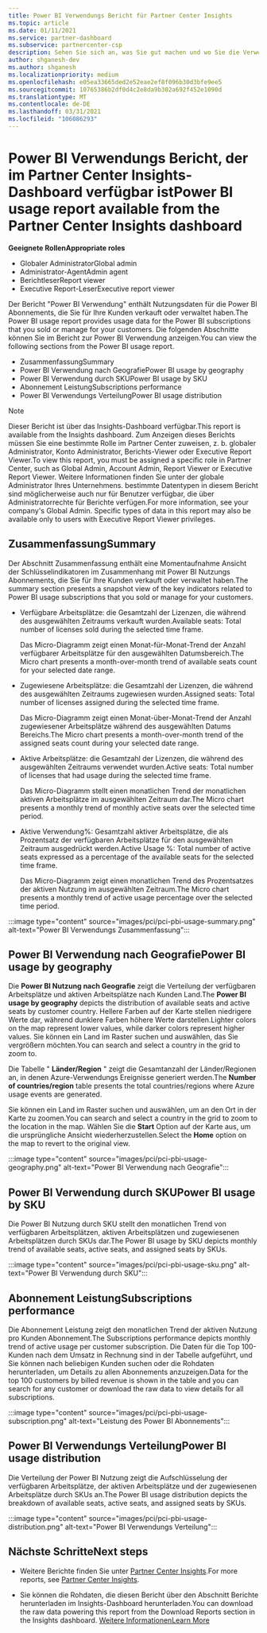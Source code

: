```yaml
---
title: Power BI Verwendungs Bericht für Partner Center Insights
ms.topic: article
ms.date: 01/11/2021
ms.service: partner-dashboard
ms.subservice: partnercenter-csp
description: Sehen Sie sich an, was Sie gut machen und wo Sie die Verwendung von Power BI Abonnements verbessern können, die Sie für Ihre Kunden verkaufen oder verwalten.
author: shganesh-dev
ms.author: shganesh
ms.localizationpriority: medium
ms.openlocfilehash: e05ea33665ded2e52eae2ef8f096b30d3bfe9ee5
ms.sourcegitcommit: 10765386b2df0d4c2e8da9b302a692f452e1090d
ms.translationtype: MT
ms.contentlocale: de-DE
ms.lasthandoff: 03/31/2021
ms.locfileid: "106086293"
---
```

# <a name="power-bi-usage-report-available-from-the-partner-center-insights-dashboard"></a><span data-ttu-id="13734-103">Power BI Verwendungs Bericht, der im Partner Center Insights-Dashboard verfügbar ist</span><span class="sxs-lookup"><span data-stu-id="13734-103">Power BI usage report available from the Partner Center Insights dashboard</span></span>

<span data-ttu-id="13734-104">**Geeignete Rollen**</span><span class="sxs-lookup"><span data-stu-id="13734-104">**Appropriate roles**</span></span>

- <span data-ttu-id="13734-105">Globaler Administrator</span><span class="sxs-lookup"><span data-stu-id="13734-105">Global admin</span></span>
- <span data-ttu-id="13734-106">Administrator-Agent</span><span class="sxs-lookup"><span data-stu-id="13734-106">Admin agent</span></span>
- <span data-ttu-id="13734-107">Berichtleser</span><span class="sxs-lookup"><span data-stu-id="13734-107">Report viewer</span></span>
- <span data-ttu-id="13734-108">Executive Report-Leser</span><span class="sxs-lookup"><span data-stu-id="13734-108">Executive report viewer</span></span>

<span data-ttu-id="13734-109">Der Bericht "Power BI Verwendung" enthält Nutzungsdaten für die Power BI Abonnements, die Sie für Ihre Kunden verkauft oder verwaltet haben.</span><span class="sxs-lookup"><span data-stu-id="13734-109">The Power BI usage report provides usage data for the Power BI subscriptions that you sold or manage for your customers.</span></span> <span data-ttu-id="13734-110">Die folgenden Abschnitte können Sie im Bericht zur Power BI Verwendung anzeigen.</span><span class="sxs-lookup"><span data-stu-id="13734-110">You can view the following sections from the Power BI usage report.</span></span>

- <span data-ttu-id="13734-111">Zusammenfassung</span><span class="sxs-lookup"><span data-stu-id="13734-111">Summary</span></span>
- <span data-ttu-id="13734-112">Power BI Verwendung nach Geografie</span><span class="sxs-lookup"><span data-stu-id="13734-112">Power BI usage by geography</span></span>
- <span data-ttu-id="13734-113">Power BI Verwendung durch SKU</span><span class="sxs-lookup"><span data-stu-id="13734-113">Power BI usage by SKU</span></span>
- <span data-ttu-id="13734-114">Abonnement Leistung</span><span class="sxs-lookup"><span data-stu-id="13734-114">Subscriptions performance</span></span>
- <span data-ttu-id="13734-115">Power BI Verwendungs Verteilung</span><span class="sxs-lookup"><span data-stu-id="13734-115">Power BI usage distribution</span></span>

 > [!NOTE]
 > <span data-ttu-id="13734-116">Dieser Bericht ist über das Insights-Dashboard verfügbar.</span><span class="sxs-lookup"><span data-stu-id="13734-116">This report is available from the Insights dashboard.</span></span> <span data-ttu-id="13734-117">Zum Anzeigen dieses Berichts müssen Sie eine bestimmte Rolle im Partner Center zuweisen, z. b. globaler Administrator, Konto Administrator, Berichts-Viewer oder Executive Report Viewer.</span><span class="sxs-lookup"><span data-stu-id="13734-117">To view this report, you must be assigned a specific role in Partner Center, such as Global Admin, Account Admin, Report Viewer or Executive Report Viewer.</span></span> <span data-ttu-id="13734-118">Weitere Informationen finden Sie unter der globale Administrator Ihres Unternehmens. bestimmte Datentypen in diesem Bericht sind möglicherweise auch nur für Benutzer verfügbar, die über Administratorrechte für Berichte verfügen.</span><span class="sxs-lookup"><span data-stu-id="13734-118">For more information, see your company's Global Admin. Specific types of data in this report may also be available only to users with Executive Report Viewer privileges.</span></span>

## <a name="summary"></a><span data-ttu-id="13734-119">Zusammenfassung</span><span class="sxs-lookup"><span data-stu-id="13734-119">Summary</span></span>

<span data-ttu-id="13734-120">Der Abschnitt Zusammenfassung enthält eine Momentaufnahme Ansicht der Schlüsselindikatoren im Zusammenhang mit Power BI Nutzungs Abonnements, die Sie für Ihre Kunden verkauft oder verwaltet haben.</span><span class="sxs-lookup"><span data-stu-id="13734-120">The summary section presents a snapshot view of the key indicators related to Power BI usage subscriptions that you sold or manage for your customers.</span></span> 

- <span data-ttu-id="13734-121">Verfügbare Arbeitsplätze: die Gesamtzahl der Lizenzen, die während des ausgewählten Zeitraums verkauft wurden.</span><span class="sxs-lookup"><span data-stu-id="13734-121">Available seats: Total number of licenses sold during the selected time frame.</span></span>

   <span data-ttu-id="13734-122">Das Micro-Diagramm zeigt einen Monat-für-Monat-Trend der Anzahl verfügbarer Arbeitsplätze für den ausgewählten Datumsbereich.</span><span class="sxs-lookup"><span data-stu-id="13734-122">The Micro chart presents a month-over-month trend of available seats count for your selected date range.</span></span>

- <span data-ttu-id="13734-123">Zugewiesene Arbeitsplätze: die Gesamtzahl der Lizenzen, die während des ausgewählten Zeitraums zugewiesen wurden.</span><span class="sxs-lookup"><span data-stu-id="13734-123">Assigned seats: Total number of licenses assigned during the selected time frame.</span></span>

   <span data-ttu-id="13734-124">Das Micro-Diagramm zeigt einen Monat-über-Monat-Trend der Anzahl zugewiesener Arbeitsplätze während des ausgewählten Datums Bereichs.</span><span class="sxs-lookup"><span data-stu-id="13734-124">The Micro chart presents a month-over-month trend of the assigned seats count during your selected date range.</span></span>

- <span data-ttu-id="13734-125">Aktive Arbeitsplätze: die Gesamtzahl der Lizenzen, die während des ausgewählten Zeitraums verwendet wurden.</span><span class="sxs-lookup"><span data-stu-id="13734-125">Active seats: Total number of licenses that had usage during the selected time frame.</span></span> 

   <span data-ttu-id="13734-126">Das Micro-Diagramm stellt einen monatlichen Trend der monatlichen aktiven Arbeitsplätze im ausgewählten Zeitraum dar.</span><span class="sxs-lookup"><span data-stu-id="13734-126">The Micro chart presents a monthly trend of monthly active seats over the selected time period.</span></span>

- <span data-ttu-id="13734-127">Aktive Verwendung%: Gesamtzahl aktiver Arbeitsplätze, die als Prozentsatz der verfügbaren Arbeitsplätze für den ausgewählten Zeitraum ausgedrückt werden.</span><span class="sxs-lookup"><span data-stu-id="13734-127">Active Usage %: Total number of active seats expressed as a percentage of the available seats for the selected time frame.</span></span> 

   <span data-ttu-id="13734-128">Das Micro-Diagramm zeigt einen monatlichen Trend des Prozentsatzes der aktiven Nutzung im ausgewählten Zeitraum.</span><span class="sxs-lookup"><span data-stu-id="13734-128">The Micro chart presents a monthly trend of active usage percentage over the selected time period.</span></span>

:::image type="content" source="images/pci/pci-pbi-usage-summary.png" alt-text="Power BI Verwendungs Zusammenfassung":::

## <a name="power-bi-usage-by-geography"></a><span data-ttu-id="13734-130">Power BI Verwendung nach Geografie</span><span class="sxs-lookup"><span data-stu-id="13734-130">Power BI usage by geography</span></span>

<span data-ttu-id="13734-131">Die **Power BI Nutzung nach Geografie** zeigt die Verteilung der verfügbaren Arbeitsplätze und aktiven Arbeitsplätze nach Kunden Land.</span><span class="sxs-lookup"><span data-stu-id="13734-131">The **Power BI usage by geography** depicts the distribution of available seats and active seats by customer country.</span></span> <span data-ttu-id="13734-132">Hellere Farben auf der Karte stellen niedrigere Werte dar, während dunklere Farben höhere Werte darstellen.</span><span class="sxs-lookup"><span data-stu-id="13734-132">Lighter colors on the map represent lower values, while darker colors represent higher values.</span></span> <span data-ttu-id="13734-133">Sie können ein Land im Raster suchen und auswählen, das Sie vergrößern möchten.</span><span class="sxs-lookup"><span data-stu-id="13734-133">You can search and select a country in the grid to zoom to.</span></span>

<span data-ttu-id="13734-134">Die Tabelle " **Länder/Region** " zeigt die Gesamtanzahl der Länder/Regionen an, in denen Azure-Verwendungs Ereignisse generiert werden.</span><span class="sxs-lookup"><span data-stu-id="13734-134">The **Number of countries/region** table presents the total countries/regions where Azure usage events are generated.</span></span>

<span data-ttu-id="13734-135">Sie können ein Land im Raster suchen und auswählen, um an den Ort in der Karte zu zoomen.</span><span class="sxs-lookup"><span data-stu-id="13734-135">You can search and select a country in the grid to zoom to the location in the map.</span></span> <span data-ttu-id="13734-136">Wählen Sie die **Start** Option auf der Karte aus, um die ursprüngliche Ansicht wiederherzustellen.</span><span class="sxs-lookup"><span data-stu-id="13734-136">Select the **Home** option on the map to revert to the original view.</span></span>

:::image type="content" source="images/pci/pci-pbi-usage-geography.png" alt-text="Power BI Verwendung nach Geografie":::

## <a name="power-bi-usage-by-sku"></a><span data-ttu-id="13734-138">Power BI Verwendung durch SKU</span><span class="sxs-lookup"><span data-stu-id="13734-138">Power BI usage by SKU</span></span>

<span data-ttu-id="13734-139">Die Power BI Nutzung durch SKU stellt den monatlichen Trend von verfügbaren Arbeitsplätzen, aktiven Arbeitsplätzen und zugewiesenen Arbeitsplätzen durch SKUs dar.</span><span class="sxs-lookup"><span data-stu-id="13734-139">The Power BI usage by SKU depicts monthly trend of available seats, active seats, and assigned seats by SKUs.</span></span>

:::image type="content" source="images/pci/pci-pbi-usage-sku.png" alt-text="Power BI Verwendung durch SKU":::

## <a name="subscriptions-performance"></a><span data-ttu-id="13734-141">Abonnement Leistung</span><span class="sxs-lookup"><span data-stu-id="13734-141">Subscriptions performance</span></span>

<span data-ttu-id="13734-142">Die Abonnement Leistung zeigt den monatlichen Trend der aktiven Nutzung pro Kunden Abonnement.</span><span class="sxs-lookup"><span data-stu-id="13734-142">The Subscriptions performance depicts monthly trend of active usage per customer subscription.</span></span> <span data-ttu-id="13734-143">Die Daten für die Top 100-Kunden nach dem Umsatz in Rechnung sind in der Tabelle aufgeführt, und Sie können nach beliebigen Kunden suchen oder die Rohdaten herunterladen, um Details zu allen Abonnements anzuzeigen.</span><span class="sxs-lookup"><span data-stu-id="13734-143">Data for the top 100 customers by billed revenue is shown in the table and you can search for any customer or download the raw data to view details for all subscriptions.</span></span>

:::image type="content" source="images/pci/pci-pbi-usage-subscription.png" alt-text="Leistung des Power BI Abonnements":::

## <a name="power-bi-usage-distribution"></a><span data-ttu-id="13734-145">Power BI Verwendungs Verteilung</span><span class="sxs-lookup"><span data-stu-id="13734-145">Power BI usage distribution</span></span>

<span data-ttu-id="13734-146">Die Verteilung der Power BI Nutzung zeigt die Aufschlüsselung der verfügbaren Arbeitsplätze, der aktiven Arbeitsplätze und der zugewiesenen Arbeitsplätze durch SKUs an.</span><span class="sxs-lookup"><span data-stu-id="13734-146">The Power BI usage distribution depicts the breakdown of available seats, active seats, and assigned seats by SKUs.</span></span>

:::image type="content" source="images/pci/pci-pbi-usage-distribution.png" alt-text="Power BI Verwendungs Verteilung":::

## <a name="next-steps"></a><span data-ttu-id="13734-148">Nächste Schritte</span><span class="sxs-lookup"><span data-stu-id="13734-148">Next steps</span></span>

- <span data-ttu-id="13734-149">Weitere Berichte finden Sie unter [Partner Center Insights](partner-center-insights.md).</span><span class="sxs-lookup"><span data-stu-id="13734-149">For more reports, see [Partner Center Insights](partner-center-insights.md).</span></span>

- <span data-ttu-id="13734-150">Sie können die Rohdaten, die diesen Bericht über den Abschnitt Berichte herunterladen im Insights-Dashboard herunterladen.</span><span class="sxs-lookup"><span data-stu-id="13734-150">You can download the raw data powering this report from the Download Reports section in the Insights dashboard.</span></span> [<span data-ttu-id="13734-151">Weitere Informationen</span><span class="sxs-lookup"><span data-stu-id="13734-151">Learn More</span></span>](pci-download-reports.md) 
